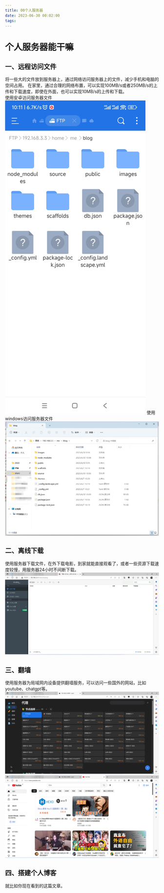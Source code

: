 ```yaml
---
title: 00个人服务器
date: 2023-06-30 00:02:00
tags:
---
```

# 个人服务器能干嘛
## 一、远程访问文件
将一些大的文件放到服务器上，通过网络访问服务器上的文件，减少手机和电脑的空间占用。
在家里，通过合理的网络布置，可以实现100MB/s或者250MB/s的上传和下载速度，即使在外面，也可以实现10MB/s的上传和下载。  
使用安卓访问服务器文件
![安卓访问服务器文件](/images/2.jpg)
使用windows访问服务器文件
![windwos访问服务器文件](/images/1.png)
## 二、离线下载
使用服务器下载文件，在外下载电影，到家就能直接观看了，或者一些资源下载速度较慢，用服务器24小时不间断下载。
![离线下载](/images/3.png)
## 三、翻墙
使用服务器为局域网内设备提供翻墙服务，可以访问一些国外的网站，比如youtube、chatgpt等。
![clash](/images/4.png)
![youtube](/images/5.png)
## 四、搭建个人博客
就比如你现在看到的这篇文章。